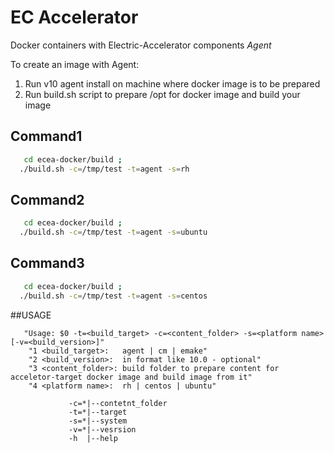 # EC Accelerator
Docker containers with Electric-Accelerator components
   *Agent*
  
To create an image with Agent:

1. Run v10 agent install on machine where docker image is to be prepared
2. Run build.sh script to prepare /opt for docker image and build your image 

## Command1
```bash
   cd ecea-docker/build ;
  ./build.sh -c=/tmp/test -t=agent -s=rh
```

## Command2
```bash
   cd ecea-docker/build ;
  ./build.sh -c=/tmp/test -t=agent -s=ubuntu
```

## Command3
```bash
   cd ecea-docker/build ;
  ./build.sh -c=/tmp/test -t=agent -s=centos
```



##USAGE
```
   "Usage: $0 -t=<build_target> -c=<content_folder> -s=<platform name> [-v=<build_version>]"
    "1 <build_target>:   agent | cm | emake"
    "2 <build_version>:  in format like 10.0 - optional"
    "3 <content_folder>: build folder to prepare content for acceletor-target docker image and build image from it"
    "4 <platform name>:  rh | centos | ubuntu" 

             -c=*|--contetnt_folder
             -t=*|--target
             -s=*|--system
             -v=*|--vesrsion
             -h  |--help
```

